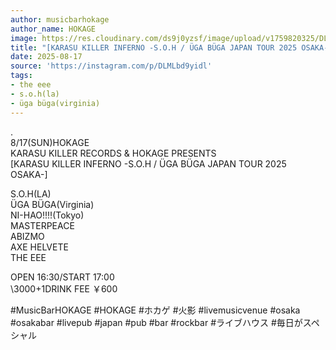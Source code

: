 ```yaml
---
author: musicbarhokage
author_name: HOKAGE
image: https://res.cloudinary.com/ds9j0yzsf/image/upload/v1759820325/DLMLbd9yidl.jpg
title: "[KARASU KILLER INFERNO -S.O.H / ÜGA BÜGA JAPAN TOUR 2025 OSAKA-]"
date: 2025-08-17
source: 'https://instagram.com/p/DLMLbd9yidl'
tags:
- the eee
- s.o.h(la)
- üga büga(virginia)
---
```

.<br>
8/17(SUN)HOKAGE<br>
KARASU KILLER RECORDS & HOKAGE PRESENTS<br>
[KARASU KILLER INFERNO -S.O.H / ÜGA BÜGA JAPAN TOUR 2025 OSAKA-]

S.O.H(LA)<br>
ÜGA BÜGA(Virginia)<br>
NI-HAO!!!!(Tokyo)<br>
MASTERPEACE<br>
ABIZMO<br>
AXE HELVETE<br>
THE EEE

OPEN 16:30/START 17:00<br>
\3000+1DRINK FEE ￥600

#MusicBarHOKAGE #HOKAGE #ホカゲ #火影 #livemusicvenue #osaka #osakabar #livepub #japan #pub #bar #rockbar #ライブハウス #毎日がスペシャル